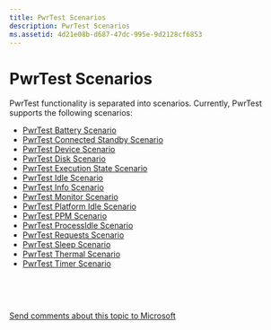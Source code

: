 ```yaml
---
title: PwrTest Scenarios
description: PwrTest Scenarios
ms.assetid: 4d21e08b-d687-47dc-995e-9d2128cf6853
---
```


# PwrTest Scenarios


PwrTest functionality is separated into scenarios. Currently, PwrTest supports the following scenarios:

-   [PwrTest Battery Scenario](pwrtest-battery-scenario.md)
-   [PwrTest Connected Standby Scenario](pwrtest-connected-standby--cs--scenario.md)
-   [PwrTest Device Scenario](pwrtest-device-scenario.md)
-   [PwrTest Disk Scenario](pwrtest-disk-scenario.md)
-   [PwrTest Execution State Scenario](pwrtest-execution-state-scenario.md)
-   [PwrTest Idle Scenario](pwrtest-idle-scenario.md)
-   [PwrTest Info Scenario](pwrtest-info-scenario.md)
-   [PwrTest Monitor Scenario](pwrtest-monitor-scenario.md)
-   [PwrTest Platform Idle Scenario](pwrtest-platform-idle---platidle--scenario.md)
-   [PwrTest PPM Scenario](pwrtest-ppm-scenario.md)
-   [PwrTest ProcessIdle Scenario](pwrtest-processidle-scenario.md)
-   [PwrTest Requests Scenario](pwrtest-requests-scenario.md)
-   [PwrTest Sleep Scenario](pwrtest-sleep-scenario.md)
-   [PwrTest Thermal Scenario](pwrtest-thermal-scenario.md)
-   [PwrTest Timer Scenario](pwrtest-timer-scenario.md)

 

 

[Send comments about this topic to Microsoft](mailto:wsddocfb@microsoft.com?subject=Documentation%20feedback%20[devtest\devtest]:%20PwrTest%20Scenarios%20%20RELEASE:%20%2811/17/2016%29&body=%0A%0APRIVACY%20STATEMENT%0A%0AWe%20use%20your%20feedback%20to%20improve%20the%20documentation.%20We%20don't%20use%20your%20email%20address%20for%20any%20other%20purpose,%20and%20we'll%20remove%20your%20email%20address%20from%20our%20system%20after%20the%20issue%20that%20you're%20reporting%20is%20fixed.%20While%20we're%20working%20to%20fix%20this%20issue,%20we%20might%20send%20you%20an%20email%20message%20to%20ask%20for%20more%20info.%20Later,%20we%20might%20also%20send%20you%20an%20email%20message%20to%20let%20you%20know%20that%20we've%20addressed%20your%20feedback.%0A%0AFor%20more%20info%20about%20Microsoft's%20privacy%20policy,%20see%20http://privacy.microsoft.com/default.aspx. "Send comments about this topic to Microsoft")




